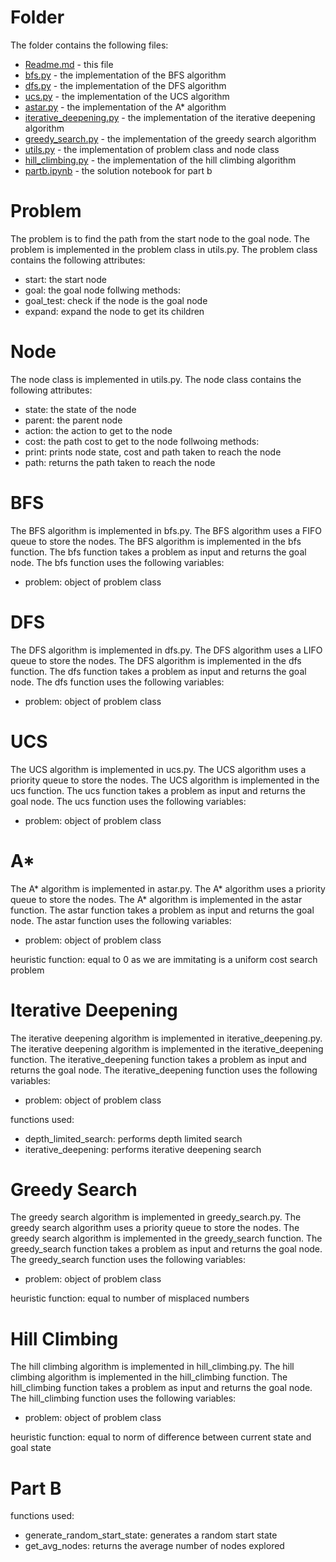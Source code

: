 # Folder
The folder contains the following files:
* [Readme.md](Readme.md) - this file
* [bfs.py](bfs.py) - the implementation of the BFS algorithm
* [dfs.py](dfs.py) - the implementation of the DFS algorithm
* [ucs.py](ucs.py) - the implementation of the UCS algorithm
* [astar.py](astar.py) - the implementation of the A* algorithm
* [iterative_deepening.py](iterative_deepening.py) - the implementation of the iterative deepening algorithm
* [greedy_search.py](greedy_search.py) - the implementation of the greedy search algorithm
* [utils.py](utils.py) - the implementation of problem class and node class
* [hill_climbing.py](hill_climbing.py) - the implementation of the hill climbing algorithm
* [partb.ipynb](partb.ipynb) - the solution notebook for part b

# Problem
The problem is to find the path from the start node to the goal node. The problem is implemented in the problem class in utils.py. The problem class contains the following attributes:
* start: the start node
* goal: the goal node
follwing methods:
* goal_test: check if the node is the goal node
* expand: expand the node to get its children

# Node
The node class is implemented in utils.py. The node class contains the following attributes:
* state: the state of the node
* parent: the parent node
* action: the action to get to the node
* cost: the path cost to get to the node
follwoing methods:
* print: prints node state, cost and path taken to reach the node
* path: returns the path taken to reach the node

# BFS
The BFS algorithm is implemented in bfs.py. The BFS algorithm uses a FIFO queue to store the nodes. The BFS algorithm is implemented in the bfs function. The bfs function takes a problem as input and returns the goal node. The bfs function uses the following variables:
* problem: object of problem class

# DFS
The DFS algorithm is implemented in dfs.py. The DFS algorithm uses a LIFO queue to store the nodes. The DFS algorithm is implemented in the dfs function. The dfs function takes a problem as input and returns the goal node. The dfs function uses the following variables:
* problem: object of problem class

# UCS
The UCS algorithm is implemented in ucs.py. The UCS algorithm uses a priority queue to store the nodes. The UCS algorithm is implemented in the ucs function. The ucs function takes a problem as input and returns the goal node. The ucs function uses the following variables:
* problem: object of problem class

# A*

The A* algorithm is implemented in astar.py. The A* algorithm uses a priority queue to store the nodes. The A* algorithm is implemented in the astar function. The astar function takes a problem as input and returns the goal node. The astar function uses the following variables:
* problem: object of problem class

heuristic function:
equal to 0 as we are immitating is a uniform cost search problem

# Iterative Deepening
The iterative deepening algorithm is implemented in iterative_deepening.py. The iterative deepening algorithm is implemented in the iterative_deepening function. The iterative_deepening function takes a problem as input and returns the goal node. The iterative_deepening function uses the following variables:
* problem: object of problem class

functions used:
* depth_limited_search: performs depth limited search
* iterative_deepening: performs iterative deepening search

# Greedy Search
The greedy search algorithm is implemented in greedy_search.py. The greedy search algorithm uses a priority queue to store the nodes. The greedy search algorithm is implemented in the greedy_search function. The greedy_search function takes a problem as input and returns the goal node. The greedy_search function uses the following variables:
* problem: object of problem class

heuristic function:
equal to number of misplaced numbers

# Hill Climbing
The hill climbing algorithm is implemented in hill_climbing.py. The hill climbing algorithm is implemented in the hill_climbing function. The hill_climbing function takes a problem as input and returns the goal node. The hill_climbing function uses the following variables:
* problem: object of problem class

heuristic function:
equal to norm of difference between current state and goal state

# Part B
functions used:
* generate_random_start_state: generates a random start state
* get_avg_nodes: returns the average number of nodes explored



